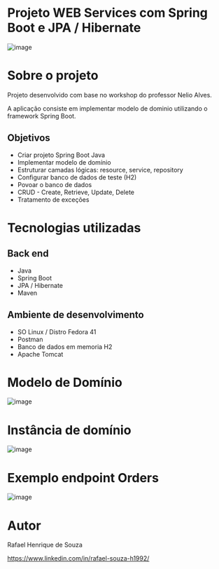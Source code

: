 # Projeto WEB Services com Spring Boot e JPA / Hibernate 
![image](https://github.com/user-attachments/assets/88f6c242-f71c-40a4-bcf5-1ef16fc763d5)

# Sobre o projeto

Projeto desenvolvido com base no workshop do professor Nelio Alves.

A aplicação consiste em implementar modelo de dominio utilizando o framework Spring Boot.

## Objetivos

- Criar projeto Spring Boot Java 
- Implementar modelo de domínio
- Estruturar camadas lógicas: resource, service, repository
- Configurar banco de dados de teste (H2)
- Povoar o banco de dados
- CRUD - Create, Retrieve, Update, Delete
- Tratamento de exceções

# Tecnologias utilizadas
## Back end

- Java
- Spring Boot
- JPA / Hibernate
- Maven

## Ambiente de desenvolvimento

- SO Linux / Distro Fedora 41
- Postman
- Banco de dados em memoria H2
- Apache Tomcat

# Modelo de Domínio

![image](https://github.com/user-attachments/assets/de8666bd-b6d3-43c9-bc6f-330514846d03)

# Instância de domínio

![image](https://github.com/user-attachments/assets/402ca1fc-0869-43a7-b9f3-91197ce059d7)

# Exemplo endpoint Orders

![image](https://github.com/user-attachments/assets/4b97aedd-f17e-41e5-ac4f-4d245a1d3ef7)

# Autor

Rafael Henrique de Souza

https://www.linkedin.com/in/rafael-souza-h1992/
